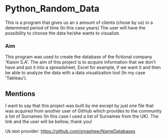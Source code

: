 # Python_Random_Data 

This is a program that gives us an x amount of clients (chose by us) in a determined period of time (In this case years) 
The user will have the possibility to choose the data he/she wants to visualize.

### Aim
This program was used to create the database of the fictional company 'Kaixin S.A'. 
The aim of this project is to acquire information that we don't have and put it into a spreadsheet, Excel for example, if we want it and then be able to analyze the data with a data visualization tool (In my case 'Tableau').
## Mentions

I want to say that this project was built by me except by just one file that was acquired from another user of GitHub which provides to the community a list of Surnames (In this case I used a list of Surnames from the UK). The link and the user will be bellow, thank you!

Uk.text provider: https://github.com/smashew/NameDatabases





